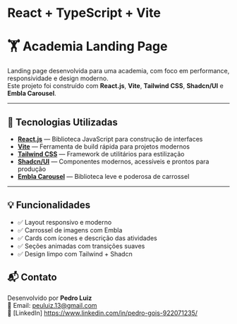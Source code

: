 # React + TypeScript + Vite

# 🏋️ Academia Landing Page

Landing page desenvolvida para uma academia, com foco em performance, responsividade e design moderno.  
Este projeto foi construído com **React.js**, **Vite**, **Tailwind CSS**, **Shadcn/UI** e **Embla Carousel**.

---

## 🚀 Tecnologias Utilizadas

- **[React.js](https://reactjs.org/)** — Biblioteca JavaScript para construção de interfaces
- **[Vite](https://vitejs.dev/)** — Ferramenta de build rápida para projetos modernos
- **[Tailwind CSS](https://tailwindcss.com/)** — Framework de utilitários para estilização
- **[Shadcn/UI](https://ui.shadcn.com/)** — Componentes modernos, acessíveis e prontos para produção
- **[Embla Carousel](https://www.embla-carousel.com/)** — Biblioteca leve e poderosa de carrossel

---

## 💡 Funcionalidades

- ✅ Layout responsivo e moderno  
- ✅ Carrossel de imagens com Embla  
- ✅ Cards com ícones e descrição das atividades  
- ✅ Seções animadas com transições suaves  
- ✅ Design limpo com Tailwind + Shadcn

## 📬 Contato

Desenvolvido por **Pedro Luiz**  
📧 Email: [peuluiz.13@gmail.com](peuluiz.13@gmail.com)  
🔗 [LinkedIn] https://www.linkedin.com/in/pedro-gois-922071235/
